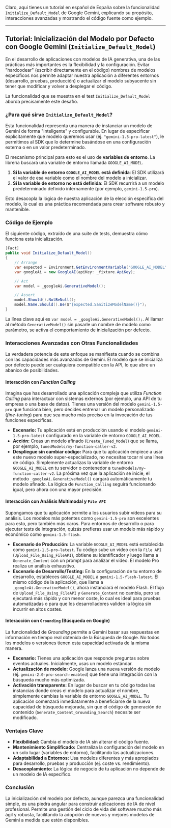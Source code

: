 Claro, aquí tienes un tutorial en español de España sobre la funcionalidad `Initialize_Default_Model` de Google Gemini, explicando su propósito, interacciones avanzadas y mostrando el código fuente como ejemplo.

---

## Tutorial: Inicialización del Modelo por Defecto con Google Gemini (`Initialize_Default_Model`)

En el desarrollo de aplicaciones con modelos de IA generativa, una de las prácticas más importantes es la flexibilidad y la configuración. Evitar "hardcodear" (escribir directamente en el código) nombres de modelos específicos nos permite adaptar nuestra aplicación a diferentes entornos (desarrollo, pruebas, producción) o actualizar el modelo subyacente sin tener que modificar y volver a desplegar el código.

La funcionalidad que se muestra en el test `Initialize_Default_Model` aborda precisamente este desafío.

### ¿Para qué sirve `Initialize_Default_Model`?

Esta funcionalidad representa una manera de instanciar un modelo de Gemini de forma "inteligente" y configurable. En lugar de especificar explícitamente qué modelo queremos usar (ej. `"gemini-1.5-pro-latest"`), le permitimos al SDK que lo determine basándose en una configuración externa o en un valor predeterminado.

El mecanismo principal para esto es el uso de **variables de entorno**. La librería buscará una variable de entorno llamada `GOOGLE_AI_MODEL`.

1.  **Si la variable de entorno `GOOGLE_AI_MODEL` está definida**: El SDK utilizará el valor de esa variable como el nombre del modelo a inicializar.
2.  **Si la variable de entorno no está definida**: El SDK recurrirá a un modelo predeterminado definido internamente (por ejemplo, `gemini-1.5-pro`).

Esto desacopla la lógica de nuestra aplicación de la elección específica del modelo, lo cual es una práctica recomendada para crear software robusto y mantenible.

### Código de Ejemplo

El siguiente código, extraído de una suite de tests, demuestra cómo funciona esta inicialización.

```csharp
[Fact]
public void Initialize_Default_Model()
{
    // Arrange
    var expected = Environment.GetEnvironmentVariable("GOOGLE_AI_MODEL") ?? Model.Gemini15Pro;
    var googleAi = new GoogleAI(apiKey: _fixture.ApiKey);

    // Act
    var model = _googleAi.GenerativeModel();

    // Assert
    model.Should().NotBeNull();
    model.Name.Should().Be($"{expected.SanitizeModelName()}");
}
```

La línea clave aquí es `var model = _googleAi.GenerativeModel();`. Al llamar al método `GenerativeModel()` sin pasarle un nombre de modelo como parámetro, se activa el comportamiento de inicialización por defecto.

### Interacciones Avanzadas con Otras Funcionalidades

La verdadera potencia de este enfoque se manifiesta cuando se combina con las capacidades más avanzadas de Gemini. El modelo que se inicializa por defecto puede ser cualquiera compatible con la API, lo que abre un abanico de posibilidades.

#### Interacción con *Function Calling*

Imagina que has desarrollado una aplicación compleja que utiliza *Function Calling* para interactuar con sistemas externos (por ejemplo, una API de tu empresa o una base de datos). Tienes una versión del modelo `gemini-1.5-pro` que funciona bien, pero decides entrenar un modelo personalizado (*fine-tuning*) para que sea mucho más preciso en la invocación de tus funciones específicas.

*   **Escenario:** Tu aplicación está en producción usando el modelo `gemini-1.5-pro-latest` configurado en la variable de entorno `GOOGLE_AI_MODEL`.
*   **Acción:** Creas un modelo afinado (`Create_Tuned_Model`) que se llama, por ejemplo, `tunedModels/my-function-caller-v2`.
*   **Despliegue sin cambiar código:** Para que tu aplicación empiece a usar este nuevo modelo super-especializado, no necesitas tocar ni una línea de código. Simplemente actualizas la variable de entorno `GOOGLE_AI_MODEL` en tu servidor o contenedor a `tunedModels/my-function-caller-v2`. La próxima vez que la aplicación se inicie, el método `_googleAi.GenerativeModel()` cargará automáticamente tu modelo afinado. La lógica de `Function_Calling` seguirá funcionando igual, pero ahora con una mayor precisión.

#### Interacción con Análisis Multimodal y `File API`

Supongamos que tu aplicación permite a los usuarios subir vídeos para su análisis. Los modelos más potentes como `gemini-1.5-pro` son excelentes para esto, pero también más caros. Para entornos de desarrollo o para ejecutar tests de integración, quizás prefieras usar un modelo más rápido y económico como `gemini-1.5-flash`.

*   **Escenario de Producción:** La variable `GOOGLE_AI_MODEL` está establecida como `gemini-1.5-pro-latest`. Tu código sube un vídeo con la `File API` (`Upload_File_Using_FileAPI`), obtiene su identificador y luego llama a `Generate_Content` con un prompt para analizar el vídeo. El modelo Pro realiza un análisis exhaustivo.
*   **Escenario de Desarrollo/Testing:** En la configuración de tu entorno de desarrollo, estableces `GOOGLE_AI_MODEL` a `gemini-1.5-flash-latest`. El mismo código de la aplicación, que llama a `_googleAi.GenerativeModel()`, ahora instanciará el modelo Flash. El flujo de `Upload_File_Using_FileAPI` y `Generate_Content` no cambia, pero se ejecutará más rápido y con menor coste, lo cual es ideal para pruebas automatizadas o para que los desarrolladores validen la lógica sin incurrir en altos costes.

#### Interacción con `Grounding` (Búsqueda en Google)

La funcionalidad de *Grounding* permite a Gemini basar sus respuestas en información en tiempo real obtenida de la Búsqueda de Google. No todos los modelos o versiones tienen esta capacidad activada de la misma manera.

*   **Escenario:** Tienes una aplicación que responde preguntas sobre eventos actuales. Inicialmente, usas un modelo estándar.
*   **Actualización de modelo:** Google lanza una nueva versión de modelo (ej. `gemini-2.0-pro-search-enabled`) que tiene una integración con la búsqueda mucho más optimizada.
*   **Activación transparente:** En lugar de buscar en tu código todas las instancias donde creas el modelo para actualizar el nombre, simplemente cambias la variable de entorno `GOOGLE_AI_MODEL`. Tu aplicación comenzará inmediatamente a beneficiarse de la nueva capacidad de búsqueda mejorada, sin que el código de generación de contenido (`Generate_Content_Grounding_Search`) necesite ser modificado.

### Ventajas Clave

*   **Flexibilidad:** Cambia el modelo de IA sin alterar el código fuente.
*   **Mantenimiento Simplificado:** Centraliza la configuración del modelo en un solo lugar (variables de entorno), facilitando las actualizaciones.
*   **Adaptabilidad a Entornos:** Usa modelos diferentes y más apropiados para desarrollo, pruebas y producción (ej. coste vs. rendimiento).
*   **Desacoplamiento:** La lógica de negocio de tu aplicación no depende de un modelo de IA específico.

### Conclusión

La inicialización del modelo por defecto, aunque parezca una funcionalidad simple, es una piedra angular para construir aplicaciones de IA de nivel profesional. Permite una gestión del ciclo de vida del software mucho más ágil y robusta, facilitando la adopción de nuevos y mejores modelos de Gemini a medida que estén disponibles.